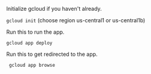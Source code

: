 Initialize gcloud if you haven't already.

``` gcloud init ``` (choose region us-central1 or us-central1b)

Run this to run the app.

``` gcloud app deploy ```

Run this to get redirected to the app.

``` gcloud app browse```
